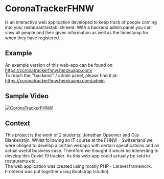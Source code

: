 # CoronaTrackerFHNW

Is an interactive web application developed to keep track of people coming into your restaurant/establishment. 
With a backend admin panel you can view all people and their given information as well as the timestamp for when they have registered.

## Example
An example version of this web-app can be found on: https://coronatrackerfhnw.herokuapp.com/
<br> To reach the ''backend'' / admin panel, please find it at: https://coronatrackerfhnw.herokuapp.com/admin

## Sample Video
[![CoronaTrackerFHNW](https://yt-embed.herokuapp.com/embed?v=1myvdVZqIIg)](https://www.youtube.com/watch?v=1myvdVZqIIg "CoronaTrackerFHNW")

## Context
This project is the work of 2 students: Jonathan Opsomer and Gijs Blankenstijn. Whilst following an IT course at the FHNW - Switzerland we were obliged to develop a certain webapp with certain specifications and an actual useful business case. Therefore we thought it would be interesting to develop this Covid-19 tracker. As this web-app could actually be sold to restaurants etc,.
<br> The web application was created using mostly PHP - Laravel framework. Frontend was put together using Bootstrap (studio).